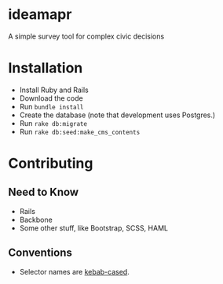 # ideamapr
A simple survey tool for complex civic decisions

# Installation

* Install Ruby and Rails
* Download the code
* Run `bundle install`
* Create the database (note that development uses Postgres.)
* Run `rake db:migrate`
* Run `rake db:seed:make_cms_contents`

# Contributing

## Need to Know

* Rails
* Backbone
* Some other stuff, like Bootstrap, SCSS, HAML

## Conventions

* Selector names are [kebab-cased](http://c2.com/cgi/wiki?KebabCase).
